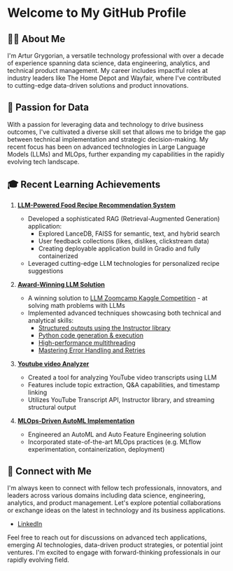 # Welcome to My GitHub Profile

## 👨‍💻 About Me

I'm Artur Grygorian, a versatile technology professional with over a decade of experience spanning data science, data engineering, analytics, and technical product management. My career includes impactful roles at industry leaders like The Home Depot and Wayfair, where I've contributed to cutting-edge data-driven solutions and product innovations. 

## 🚀 Passion for Data

With a passion for leveraging data and technology to drive business outcomes, I've cultivated a diverse skill set that allows me to bridge the gap between technical implementation and strategic decision-making. My recent focus has been on advanced technologies in Large Language Models (LLMs) and MLOps, further expanding my capabilities in the rapidly evolving tech landscape.

## 🎓 Recent Learning Achievements

1. **[LLM-Powered Food Recipe Recommendation System](https://github.com/ArturGR3/food_search_RAG)**
   - Developed a sophisticated RAG (Retrieval-Augmented Generation) application:
     - Explored LanceDB, FAISS for semantic, text, and hybrid search
     - User feedback collections (likes, dislikes, clickstream data)
     - Creating deployable application build in Gradio and fully containerized   
   - Leveraged cutting-edge LLM technologies for personalized recipe suggestions

2. **[Award-Winning LLM Solution](https://github.com/ArturGR3/LLM-kaggle-competition)**
   - A winning solution to [LLM Zoomcamp Kaggle Competition](https://www.kaggle.com/competitions/llm-zoomcamp-2024-competition/leaderboard) - at solving math problems with LLMs
   - Implemented advanced techniques showcasing both technical and analytical skills:
     - [Structured outputs using the Instructor library](https://medium.com/@arturgrygorian3/solving-math-problems-with-llms-fed77f4cf4ec)
     - [Python code generation & execution](https://medium.com/@arturgrygorian3/solving-math-problems-with-llms-e28cebfd2b82) 
     - [High-performance multithreading](https://medium.com/@arturgrygorian3/solving-math-problems-with-llms-89b966e2d24c)
     - [Mastering Error Handling and Retries](https://medium.com/@arturgrygorian3/solving-math-problems-with-llms-ec92c2a13797)

4. **[Youtube video Analyzer](https://github.com/ArturGR3/Youtube-transcript-Q-A)**
   - Created a tool for analyzing YouTube video transcripts using LLM
   - Features include topic extraction, Q&A capabilities, and timestamp linking
   - Utilizes YouTube Transcript API, Instructor library, and streaming structural output

3. **[MLOps-Driven AutoML Implementation](https://github.com/ArturGR3/MLOps-project)**
   - Engineered an AutoML and Auto Feature Engineering solution
   - Incorporated state-of-the-art MLOps practices (e.g. MLflow experimentation, containerization, deployment)
     
## 🔗 Connect with Me

I'm always keen to connect with fellow tech professionals, innovators, and leaders across various domains including data science, engineering, analytics, and product management. Let's explore potential collaborations or exchange ideas on the latest in technology and its business applications.

- [LinkedIn](https://www.linkedin.com/in/arthurgrygorian/) <!-- Replace # with your LinkedIn profile URL -->

Feel free to reach out for discussions on advanced tech applications, emerging AI technologies, data-driven product strategies, or potential joint ventures. I'm excited to engage with forward-thinking professionals in our rapidly evolving field.
